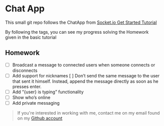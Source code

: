 # Chat App
This small git repo follows the ChatApp from [Socket.io Get Started Tutorial](http://socket.io/get-started/chat/)

By following the tags, you can see my progress solving the Homework given in the basic tutorial

## Homework
- [ ] Broadcast a message to connected users when someone connects or disconnects
- [ ] Add support for nicknames
[ ] Don’t send the same message to the user that sent it himself. Instead, append the message directly as soon as he presses enter.
- [ ] Add “\{user} is typing” functionality
- [ ] Show who’s online
- [ ] Add private messaging

> If you're interested in working with me, contact me on my email found on my [Github account](http://j.mp/migithub)
